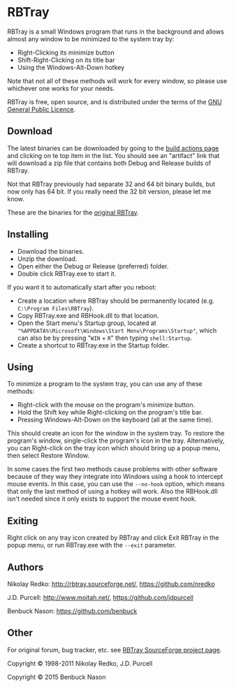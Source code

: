 # RBTray

RBTray is a small Windows program that runs in the background and allows almost any window to be minimized to the system
tray by:

- Right-Clicking its minimize button
- Shift-Right-Clicking on its title bar
- Using the Windows-Alt-Down hotkey

Note that not all of these methods will work for every window, so please use whichever one works for your needs.

RBTray is free, open source, and is distributed under the terms of the
[GNU General Public Licence](http://www.gnu.org/copyleft/gpl.html).

## Download

The latest binaries can be downloaded by going to the
[build actions page](https://github.com/benbuck/rbtray/actions?query=workflow%3ABuild) and clicking on te top item in
the list. You should see an "artifact" link that will download a zip file that contains both Debug and Release builds of
RBTray.

Not that RBTray previously had separate 32 and 64 bit binary builds, but now only has 64 bit. If you really need the 32
bit version, please let me know.

These are the binaries for the [original RBTray](http://sourceforge.net/projects/rbtray/files/).

## Installing

- Download the binaries.
- Unzip the download.
- Open either the Debug or Release (preferred) folder.
- Double click RBTray.exe to start it.

If you want it to automatically start after you reboot:

- Create a location where RBTray should be permanently located (e.g. `C:\Program Files\RBTray`).
- Copy RBTray.exe and RBHook.dll to that location.
- Open the Start menu's Startup group, located at `"%APPDATA%\Microsoft\Windows\Start Menu\Programs\Startup"`, which can
also be by pressing "`WIN` + `R`" then typing `shell:Startup`.
- Create a shortcut to RBTray.exe in the Startup folder.

## Using

To minimize a program to the system tray, you can use any of these methods:

- Right-click with the mouse on the program's minimize button.
- Hold the Shift key while Right-clicking on the program's title bar.
- Pressing Windows-Alt-Down on the keyboard (all at the same time).

This should create an icon for the window in the system tray. To restore the program's window, single-click the
program's icon in the tray. Alternatively, you can Right-click on the tray icon which should bring up a popup menu, then
select Restore Window.

In some cases the first two methods cause problems with other software because of they way they integrate into Windows
using a hook to intercept mouse events. In this case, you can use the `--no-hook` option, which means that only the last
method of using a hotkey will work. Also the RBHook.dll isn't needed since it only exists to support the mouse event
hook.

## Exiting

Right click on any tray icon created by RBTray and click Exit RBTray in the popup menu, or run RBTray.exe with the
`--exit` parameter.

## Authors

Nikolay Redko: http://rbtray.sourceforge.net/, https://github.com/nredko

J.D. Purcell: http://www.moitah.net/, https://github.com/jdpurcell

Benbuck Nason: https://github.com/benbuck

## Other

For original forum, bug tracker, etc. see [RBTray SourceForge project page](http://sourceforge.net/projects/rbtray/).

Copyright &copy; 1998-2011 Nikolay Redko, J.D. Purcell

Copyright &copy; 2015 Benbuck Nason
